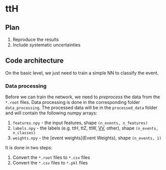 # ttH

## Plan

1. Reproduce the results
2. Include systematic uncertainties

## Code architecture

On the basic level, we just need to train a simple NN to classify the event.

### Data processing
Before we can train the network, we need to *preprocess* the data from the `*.root` files.
Data processing is done in the corresponding folder `data_processing`.
The processed data will be in the `processed_data` folder and will contain the following numpy arrays:
1. `features.npy` - the input features, shape `(n_events, n_features)`
2. `labels.npy` - the labels (e.g. ttH, ttZ, ttW, [VV](VV), other), shape `(n_events, n_classes)`
3. `weights.npy` - the [event weights](Event Weights), shape `(n_events, 1)`

It is done in two steps:
1. Convert the `*.root` files to `*.csv` files
2. Convert the `*.csv` files to `*.pkl` files
